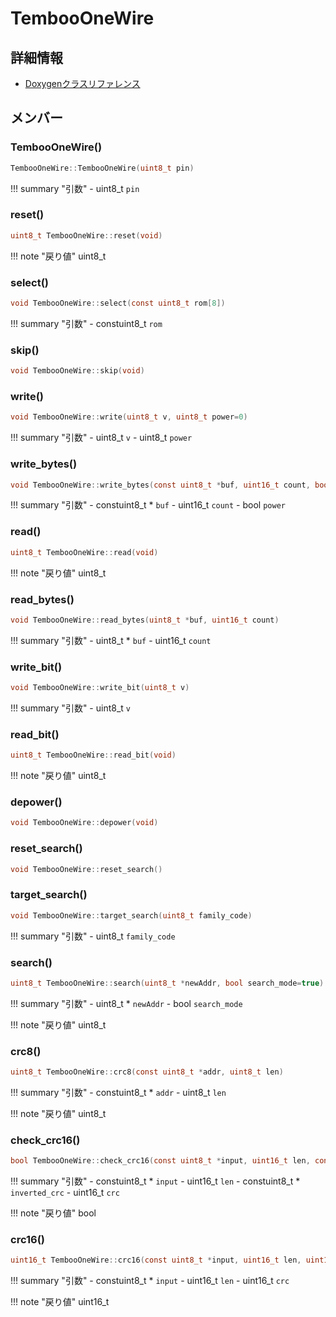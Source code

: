 # TembooOneWire



## 詳細情報

- [Doxygenクラスリファレンス](https://lang-ship.com/reference/Arduino/latest/class_temboo_one_wire.html)

## メンバー

### TembooOneWire()



```c
TembooOneWire::TembooOneWire(uint8_t pin)
```

!!! summary "引数"
	- uint8_t `pin` 



### reset()



```c
uint8_t TembooOneWire::reset(void)
```

!!! note "戻り値"
	uint8_t



### select()



```c
void TembooOneWire::select(const uint8_t rom[8])
```

!!! summary "引数"
	- constuint8_t `rom` 



### skip()



```c
void TembooOneWire::skip(void)
```



### write()



```c
void TembooOneWire::write(uint8_t v, uint8_t power=0)
```

!!! summary "引数"
	- uint8_t `v` 
	- uint8_t `power` 



### write_bytes()



```c
void TembooOneWire::write_bytes(const uint8_t *buf, uint16_t count, bool power=0)
```

!!! summary "引数"
	- constuint8_t * `buf` 
	- uint16_t `count` 
	- bool `power` 



### read()



```c
uint8_t TembooOneWire::read(void)
```

!!! note "戻り値"
	uint8_t



### read_bytes()



```c
void TembooOneWire::read_bytes(uint8_t *buf, uint16_t count)
```

!!! summary "引数"
	- uint8_t * `buf` 
	- uint16_t `count` 



### write_bit()



```c
void TembooOneWire::write_bit(uint8_t v)
```

!!! summary "引数"
	- uint8_t `v` 



### read_bit()



```c
uint8_t TembooOneWire::read_bit(void)
```

!!! note "戻り値"
	uint8_t



### depower()



```c
void TembooOneWire::depower(void)
```



### reset_search()



```c
void TembooOneWire::reset_search()
```



### target_search()



```c
void TembooOneWire::target_search(uint8_t family_code)
```

!!! summary "引数"
	- uint8_t `family_code` 



### search()



```c
uint8_t TembooOneWire::search(uint8_t *newAddr, bool search_mode=true)
```

!!! summary "引数"
	- uint8_t * `newAddr` 
	- bool `search_mode` 

!!! note "戻り値"
	uint8_t



### crc8()



```c
uint8_t TembooOneWire::crc8(const uint8_t *addr, uint8_t len)
```

!!! summary "引数"
	- constuint8_t * `addr` 
	- uint8_t `len` 

!!! note "戻り値"
	uint8_t



### check_crc16()



```c
bool TembooOneWire::check_crc16(const uint8_t *input, uint16_t len, const uint8_t *inverted_crc, uint16_t crc=0)
```

!!! summary "引数"
	- constuint8_t * `input` 
	- uint16_t `len` 
	- constuint8_t * `inverted_crc` 
	- uint16_t `crc` 

!!! note "戻り値"
	bool



### crc16()



```c
uint16_t TembooOneWire::crc16(const uint8_t *input, uint16_t len, uint16_t crc=0)
```

!!! summary "引数"
	- constuint8_t * `input` 
	- uint16_t `len` 
	- uint16_t `crc` 

!!! note "戻り値"
	uint16_t



